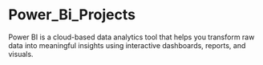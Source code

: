 # Power_Bi_Projects
Power BI is a cloud-based data analytics tool that helps you transform raw data into meaningful insights using interactive dashboards, reports, and visuals.
